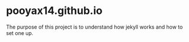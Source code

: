 # pooyax14.github.io

The purpose of this project is to understand how jekyll works and how to set one up.
